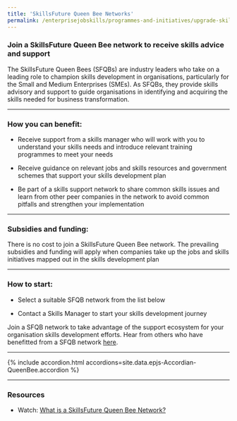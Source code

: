 ```yaml
---
title: 'SkillsFuture Queen Bee Networks'
permalink: /enterprisejobskills/programmes-and-initiatives/upgrade-skills/skillsfuture-queen-bee-networks/
---
```


### Join a SkillsFuture Queen Bee network to receive skills advice and support

The SkillsFuture Queen Bees (SFQBs) are industry leaders who take on a leading role to champion skills development in organisations, particularly for the Small and Medium Enterprises (SMEs). As SFQBs, they provide skills advisory and support to guide organisations in identifying and acquiring the skills needed for business transformation.

---

### How you can benefit:

- Receive support from a skills manager who will work with you to understand your skills needs and introduce relevant training programmes to meet your needs

- Receive guidance on relevant jobs and skills resources and government schemes that support your skills development plan

- Be part of a skills support network to share common skills issues and learn from other peer companies in the network to avoid common pitfalls and strengthen your implementation

---

### Subsidies and funding:

There is no cost to join a SkillsFuture Queen Bee network. The prevailing subsidies and funding will apply when companies take up the jobs and skills initiatives mapped out in the skills development plan

---

### How to start:

- Select a suitable SFQB network from the list below

- Contact a Skills Manager to start your skills development journey

Join a SFQB network to take advantage of the support ecosystem for your organisation skills development efforts.
Hear from others who have benefitted from a SFQB network <a href="https://go.gov.sg/epjs-sfqb-video" target="_blank" rel="noopener">here</a>.

---

{% include accordion.html accordions=site.data.epjs-Accordian-QueenBee.accordion %}

---

### Resources

- Watch: <a href="https://go.gov.sg/epjs-sfqb-video" target="_blank" rel="noopener">What is a SkillsFuture Queen Bee Network?</a>

<script src="/jquery/jquery.min.js"></script>
<script src="/jquery/resize-tables.js"></script>
